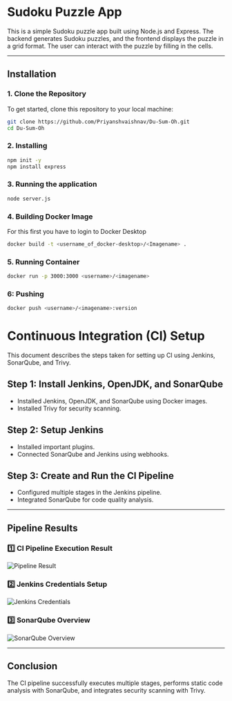 # Sudoku Puzzle App

This is a simple Sudoku puzzle app built using Node.js and Express. The backend generates Sudoku puzzles, and the frontend displays the puzzle in a grid format. The user can interact with the puzzle by filling in the cells.

---
## Installation

### 1. Clone the Repository

To get started, clone this repository to your local machine:

```bash
git clone https://github.com/Priyanshvaishnav/Du-Sum-Oh.git
cd Du-Sum-Oh
```

### 2. Installing
```bash
npm init -y
npm install express
```


### 3. Running the application
```bash
node server.js
```


### 4. Building Docker Image 
For this first you have to login to Docker Desktop
```bash
docker build -t <username_of_docker-desktop>/<Imagename> .

```

### 5. Running Container
```bash
docker run -p 3000:3000 <username>/<imagename>
```
### 6: Pushing 
```bash
docker push <username>/<imagename>:version
```




# Continuous Integration (CI) Setup

This document describes the steps taken for setting up CI using Jenkins, SonarQube, and Trivy.

## Step 1: Install Jenkins, OpenJDK, and SonarQube
- Installed Jenkins, OpenJDK, and SonarQube using Docker images.
- Installed Trivy for security scanning.

## Step 2: Setup Jenkins
- Installed important plugins.
- Connected SonarQube and Jenkins using webhooks.

## Step 3: Create and Run the CI Pipeline
- Configured multiple stages in the Jenkins pipeline.
- Integrated SonarQube for code quality analysis.

---

## **Pipeline Results**
### **1️⃣ CI Pipeline Execution Result**
![Pipeline Result](images/pipeline-result.png)

### **2️⃣ Jenkins Credentials Setup**
![Jenkins Credentials](images/jenkins-cred.png)

### **3️⃣ SonarQube Overview**
![SonarQube Overview](images/sonarqube-overview.png)

---

## **Conclusion**
The CI pipeline successfully executes multiple stages, performs static code analysis with SonarQube, and integrates security scanning with Trivy.



